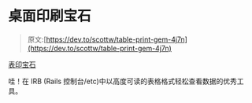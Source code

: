 # 桌面印刷宝石

> 原文:[https://dev.to/scottw/table-print-gem-4j7n](https://dev.to/scottw/table-print-gem-4j7n)

[表印宝石](http://tableprintgem.com/)

哇！在 IRB (Rails 控制台/etc)中以高度可读的表格格式轻松查看数据的优秀工具。
